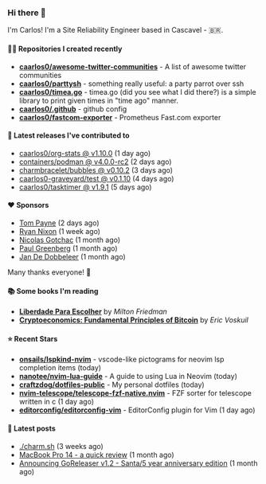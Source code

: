 ### Hi there 👋

I'm Carlos! I'm a Site Reliability Engineer based in Cascavel - 🇧🇷.

#### 👨‍💻 Repositories I created recently
- **[caarlos0/awesome-twitter-communities](https://github.com/caarlos0/awesome-twitter-communities)** - A list of awesome twitter communities
- **[caarlos0/parttysh](https://github.com/caarlos0/parttysh)** - something really useful: a party parrot over ssh
- **[caarlos0/timea.go](https://github.com/caarlos0/timea.go)** - timea.go (did you see what I did there?) is a simple library to print given times in &#34;time ago&#34; manner.
- **[caarlos0/.github](https://github.com/caarlos0/.github)** - github config
- **[caarlos0/fastcom-exporter](https://github.com/caarlos0/fastcom-exporter)** - Prometheus Fast.com exporter

#### 🚀 Latest releases I've contributed to


- [caarlos0/org-stats @ v1.10.0](https://github.com/caarlos0/org-stats/releases/tag/v1.10.0) (1 day ago)
- [containers/podman @ v4.0.0-rc2](https://github.com/containers/podman/releases/tag/v4.0.0-rc2) (2 days ago)
- [charmbracelet/bubbles @ v0.10.2](https://github.com/charmbracelet/bubbles/releases/tag/v0.10.2) (3 days ago)
- [caarlos0-graveyard/test @ v0.1.10](https://github.com/caarlos0-graveyard/test/releases/tag/v0.1.10) (4 days ago)
- [caarlos0/tasktimer @ v1.9.1](https://github.com/caarlos0/tasktimer/releases/tag/v1.9.1) (5 days ago)

#### ❤️ Sponsors
- [Tom Payne](https://github.com/twpayne) (2 days ago)
- [Ryan Nixon](https://github.com/taiidani) (1 week ago)
- [Nicolas Gotchac](https://github.com/ngotchac) (1 month ago)
- [Paul Greenberg](https://github.com/greenpau) (1 month ago)
- [Jan De Dobbeleer](https://github.com/JanDeDobbeleer) (1 month ago)

Many thanks everyone! 🙏

#### 📚 Some books I'm reading
- **[Liberdade Para Escolher](https://www.goodreads.com/book/show/17238591-liberdade-para-escolher)** by _Milton Friedman_
- **[Cryptoeconomics: Fundamental Principles of Bitcoin](https://www.goodreads.com/book/show/56919322-cryptoeconomics)** by _Eric Voskuil_

#### ⭐ Recent Stars


- **[onsails/lspkind-nvim](https://github.com/onsails/lspkind-nvim)** - vscode-like pictograms for neovim lsp completion items (today)
- **[nanotee/nvim-lua-guide](https://github.com/nanotee/nvim-lua-guide)** - A guide to using Lua in Neovim (today)
- **[craftzdog/dotfiles-public](https://github.com/craftzdog/dotfiles-public)** - My personal dotfiles (today)
- **[nvim-telescope/telescope-fzf-native.nvim](https://github.com/nvim-telescope/telescope-fzf-native.nvim)** - FZF sorter for telescope written in c (1 day ago)
- **[editorconfig/editorconfig-vim](https://github.com/editorconfig/editorconfig-vim)** - EditorConfig plugin for Vim (1 day ago)

#### 📄 Latest posts
- [./charm.sh](https://carlosbecker.com/posts/charm/) (3 weeks ago)
- [MacBook Pro 14 - a quick review](https://carlosbecker.com/posts/macbook-pro-14/) (1 month ago)
- [Announcing GoReleaser v1.2 - Santa/5 year anniversary edition](https://carlosbecker.com/posts/goreleaser-v1.2/) (1 month ago)
